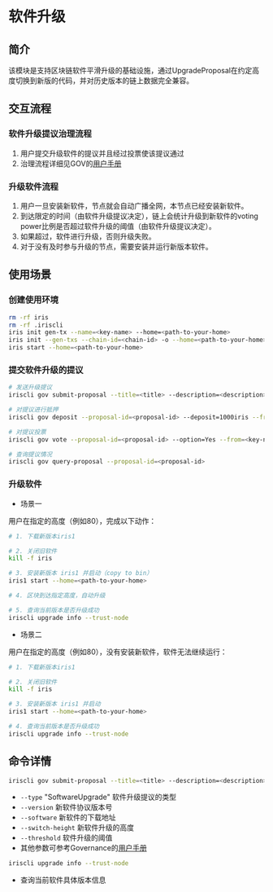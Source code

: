 # 软件升级

## 简介

该模块是支持区块链软件平滑升级的基础设施，通过UpgradeProposal在约定高度切换到新版的代码，并对历史版本的链上数据完全兼容。

## 交互流程

### 软件升级提议治理流程

1. 用户提交升级软件的提议并且经过投票使该提议通过
2. 治理流程详细见GOV的[用户手册](governance.md)

### 升级软件流程

1. 用户一旦安装新软件，节点就会自动广播全网，本节点已经安装新软件。
2. 到达限定的时间（由软件升级提议决定），链上会统计升级到新软件的voting power比例是否超过软件升级的阈值（由软件升级提议决定）。
3. 如果超过，软件进行升级，否则升级失败。
4. 对于没有及时参与升级的节点，需要安装并运行新版本软件。

## 使用场景

### 创建使用环境

```bash
rm -rf iris
rm -rf .iriscli
iris init gen-tx --name=<key-name> --home=<path-to-your-home>
iris init --gen-txs --chain-id=<chain-id> -o --home=<path-to-your-home>
iris start --home=<path-to-your-home>
```

### 提交软件升级的提议

```bash
# 发送升级提议
iriscli gov submit-proposal --title=<title> --description=<description> --type="SoftwareUpgrade" --deposit=100iris --from=<key-name> --chain-id=<chain-id> --fee=0.3iris --software=https://gitlab.bianjie.ai/iridas/iridas/tree/v0.13.1 --version=2 --switch-height=80 --threshold=0.9 --commit

# 对提议进行抵押
iriscli gov deposit --proposal-id=<proposal-id> --deposit=1000iris --from=<key-name> --chain-id=<chain-id> --fee=0.3iris --commit

# 对提议投票
iriscli gov vote --proposal-id=<proposal-id> --option=Yes --from=<key-name> --chain-id=<chain-id> --fee=0.3iris --commit

# 查询提议情况
iriscli gov query-proposal --proposal-id=<proposal-id>
```

### 升级软件

* 场景一

用户在指定的高度（例如80），完成以下动作：

```bash
# 1. 下载新版本iris1

# 2. 关闭旧软件
kill -f iris

# 3. 安装新版本 iris1 并启动（copy to bin）
iris1 start --home=<path-to-your-home>

# 4. 区块到达指定高度，自动升级

# 5. 查询当前版本是否升级成功
iriscli upgrade info --trust-node
```

* 场景二

用户在指定的高度（例如80），没有安装新软件，软件无法继续运行：

```bash
# 1. 下载新版本iris1

# 2. 关闭旧软件
kill -f iris

# 3. 安装新版本 iris1 并启动
iris1 start --home=<path-to-your-home>

# 4. 查询当前版本是否升级成功
iriscli upgrade info --trust-node
```

## 命令详情

```bash
iriscli gov submit-proposal --title=<title> --description=<description> --type="SoftwareUpgrade" --deposit=100iris --from=<key-name> --chain-id=<chain-id> --fee=0.3iris --software=https://gitlab.bianjie.ai/iridas/iridas/tree/v0.13.1 --version=2 --switch-height=80 --threshold=0.9 --commit
```

* `--type`  "SoftwareUpgrade" 软件升级提议的类型
* `--version`  新软件协议版本号
* `--software`  新软件的下载地址
* `--switch-height` 新软件升级的高度
* `--threshold`  软件升级的阈值
* 其他参数可参考Governance的[用户手册](governance.md)

```bash
iriscli upgrade info --trust-node
```

* 查询当前软件具体版本信息

